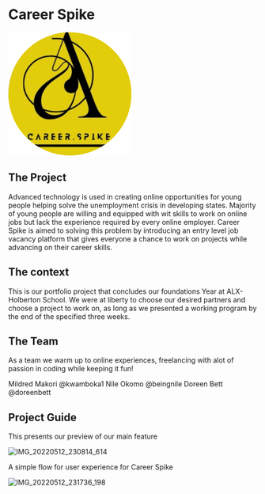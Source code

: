 # Career Spike

![Career Spike Logo](https://github.com/kwamboka1/Career-Spike/blob/main/assets/img/spike-logo-mod.png)

## The Project

Advanced technology is used in creating online opportunities for young people helping solve the unemployment crisis in developing 
states. Majority of young people are willing and equipped with
wit skills to work on online jobs but lack the experience required by every online employer. Career Spike is aimed to solving this problem by introducing an entry level job vacancy platform that gives everyone a chance to work on projects while advancing on their career skills.

## The context

This is our portfolio project that concludes our foundations Year at ALX-Holberton School. We were at liberty to choose our desired partners and choose a project to work on, as long as we presented a working program by the end of the specified three weeks.
## The Team
As a team we warm up to online experiences, freelancing with alot of passion in coding while keeping it fun!

  Mildred Makori @kwamboka1
  Nile Okomo @beingnile
  Doreen Bett @doreenbett

## Project Guide

This presents our preview of our main feature

![IMG_20220512_230814_614](https://user-images.githubusercontent.com/88307192/168160063-0f58e7c7-c4cc-46f5-99b0-8d212813894f.JPG)

A simple flow for user experience for Career Spike

![IMG_20220512_231736_198](https://user-images.githubusercontent.com/88307192/168161038-ea8686a9-4b5c-46d0-a076-7ce536c5ea53.JPG)




